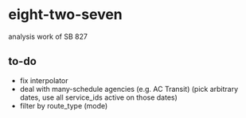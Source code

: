 # eight-two-seven
analysis work of SB 827

## to-do
- fix interpolator
- deal with many-schedule agencies (e.g. AC Transit) (pick arbitrary dates, use all service_ids active on those dates)
- filter by route_type (mode)
